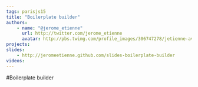 ```yaml
---
tags: parisjs15
title: "Boilerplate builder"
authors:
    - name: "@jerome_etienne"
      url: http://twitter.com/jerome_etienne
      avatar: http://pbs.twimg.com/profile_images/306747278/jetienne-avatar_bigger.jpg
projects:
slides:
    - http://jeromeetienne.github.com/slides-boilerplate-builder
videos:
---
```

#Boilerplate builder
